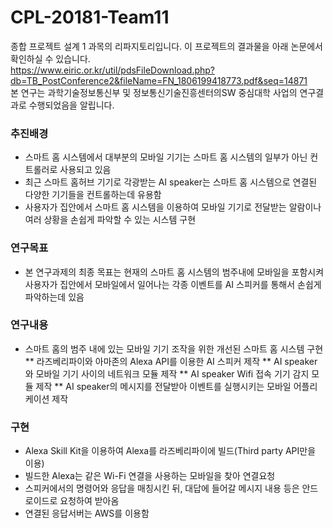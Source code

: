 # CPL-20181-Team11
종합 프로젝트 설계 1 과목의 리파지토리입니다. 이 프로젝트의 결과물을 아래 논문에서 확인하실 수 있습니다.<br/>
https://www.eiric.or.kr/util/pdsFileDownload.php?db=TB_PostConference2&fileName=FN_1806199418773.pdf&seq=14871<br/>
본 연구는 과학기술정보통신부 및 정보통신기술진흥센터의SW 중심대학 사업의 연구결과로 수행되었음을 알립니다.<br/>
### 추진배경
* 스마트 홈 시스템에서 대부분의 모바일 기기는 스마트 홈 시스템의 일부가 아닌 컨트롤러로 사용되고 있음
* 최근 스마트 홈허브 기기로 각광받는 AI speaker는 스마트 홈 시스템으로 연결된 다양한 기기들을 컨트롤하는데 유용함
* 사용자가 집안에서 스마트 홈 시스템을 이용하여 모바일 기기로 전달받는 알람이나 여러 상황을 손쉽게 파악할 수 있는 시스템 구현
### 연구목표
* 본 연구과제의 최종 목표는 현재의 스마트 홈 시스템의 범주내에 모바일을 포함시켜  사용자가 집안에서 모바일에서 일어나는 각종 이벤트를 AI 스피커를 통해서 손쉽게 파악하는데 있음
### 연구내용
* 스마트 홈의 범주 내에 있는 모바일 기기 조작을 위한 개선된 스마트 홈 시스템 구현
  ** 라즈베리파이와 아마존의 Alexa API를 이용한 AI 스피커 제작
  ** AI speaker와 모바일 기기 사이의 네트워크 모듈 제작
  ** AI speaker Wifi 접속 기기 감지 모듈 제작
  ** AI speaker의 메시지를 전달받아 이벤트를 실행시키는 모바일 어플리케이션 제작
### 구현
* Alexa Skill Kit을 이용하여 Alexa를 라즈베리파이에 빌드(Third party API만을 이용)
* 빌드한 Alexa는 같은 Wi-Fi 연결을 사용하는 모바일을 찾아 연결요청
* 스피커에서의 명령어와 응답을 매칭시킨 뒤, 대답에 들어갈 메시지 내용 등은 안드로이드로 요청하여 받아옴
* 연결된 응답서버는 AWS를 이용함
